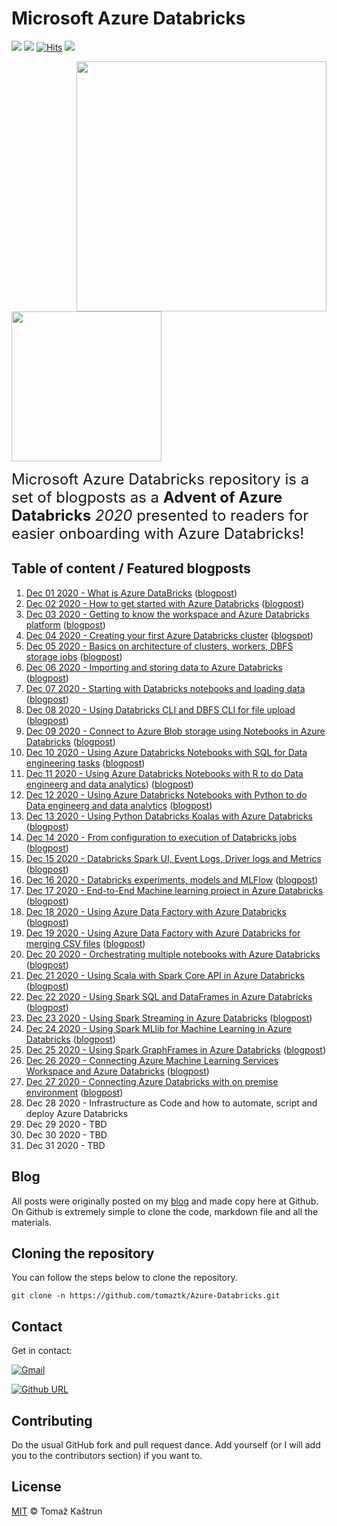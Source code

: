 <!-- README.md was wriiten in beautiful MacDown  -->
# Microsoft Azure Databricks

<!-- badges: start -->
![](http://img.shields.io/badge/Azure-Databricks-red.svg) ![](http://img.shields.io/badge/Microsoft-Azure-blue.svg) 
[![Hits](https://hits.seeyoufarm.com/api/count/incr/badge.svg?url=https%3A%2F%2Fgithub.com%2Ftomaztk%2FAzure-Databricks&count_bg=%2379C83D&title_bg=%23555555&icon=microsoftazure.svg&icon_color=%230A6BFF&title=hits&edge_flat=false)](https://hits.seeyoufarm.com)
![](https://img.shields.io/github/forks/tomaztk/azure-databricks?style=social)
<!-- badges: end -->


<img src="images/logo-databricks.png" align="right" width="400" />
<img src="images/logo-azure.svg"  width="240" />



<span style="font-size: x-large; font-weight: normal;">Microsoft Azure Databricks repository is 
a set of blogposts as a **Advent of Azure Databricks** _2020_ presented to readers for easier onboarding with Azure Databricks! </span>


## Table of content / Featured blogposts 

1. [Dec 01 2020 - What is Azure DataBricks](https://github.com/tomaztk/Azure-Databricks/blob/main/Dec%2001%202020%20-%20What%20is%20Azure%20DataBricks.md) ([blogpost](https://tomaztsql.wordpress.com/2020/12/01/advent-of-2020-day-1-what-is-azure-databricks/))
2. [Dec 02 2020 - How to get started with Azure Databricks](https://github.com/tomaztk/Azure-Databricks/blob/main/%20Dec%2002%202020%20-%20How%20to%20get%20started%20with%20Azure%20Databricks.md) ([blogpost](https://tomaztsql.wordpress.com/2020/12/02/advent-of-2020-day-2-how-to-get-started-with-azure-databricks/))
3. [Dec 03 2020 - Getting to know the workspace and Azure Databricks platform](https://github.com/tomaztk/Azure-Databricks/blob/main/%20Dec%2003%202020%20-%20Getting%20to%20know%20the%20workspace%20and%20Azure%20Databricks%20platform.md) ([blogpost](https://tomaztsql.wordpress.com/2020/12/03/advent-of-2020-day-3-getting-to-know-the-workspace-and-azure-databricks-platform/))
4. [Dec 04 2020 - Creating your first Azure Databricks cluster](https://github.com/tomaztk/Azure-Databricks/blob/main/Dec%2004%202020%20-%20Creating%20your%20first%20Azure%20Databricks%20cluster.md) ([blogspot](https://tomaztsql.wordpress.com/2020/12/04/advent-of-2020-day-4-creating-your-first-azure-databricks-cluster/))
5. [Dec 05 2020 - Basics on architecture of clusters, workers, DBFS storage jobs](https://github.com/tomaztk/Azure-Databricks/blob/main/Dec%2005%202020%20-%20Understanding%20Azure%20Databricks%20cluster%20architecture%2C%20workers%2C%20drivers%20and%20jobs.md) ([blogpost](https://tomaztsql.wordpress.com/2020/12/05/advent-of-2020-day-5-understanding-azure-databricks-cluster-architecture-workers-drivers-and-jobs/))
6. [Dec 06 2020 -  Importing and storing data to Azure Databricks](https://github.com/tomaztk/Azure-Databricks/blob/main/Dec%2006%202020%20-%20Importing%20and%20storing%20data%20to%20Azure%20Databricks.md) ([blogpost](https://tomaztsql.wordpress.com/2020/12/06/advent-of-2020-day-6-importing-and-storing-data-to-azure-databricks/))
7. [Dec 07 2020 - Starting with Databricks notebooks and loading data](https://github.com/tomaztk/Azure-Databricks/blob/main/Dec%2007%202020%20-%20Starting%20with%20Databricks%20notebooks%20and%20loading%20data%20to%20DBFS.md) ([blogpost](https://tomaztsql.wordpress.com/2020/12/07/advent-of-2020-day-7-starting-with-databricks-notebooks-and-loading-data-to-dbfs/))
8. [Dec 08 2020 - Using Databricks CLI and DBFS CLI for file upload](https://github.com/tomaztk/Azure-Databricks/blob/main/Dec%2008%202020%20-%20Using%20Databricks%20CLI%20and%20DBFS%20CLI%20for%20file%20upload.md) ([blogpost](https://tomaztsql.wordpress.com/2020/12/08/advent-of-2020-day-8-using-databricks-cli-and-dbfs-cli-for-file-upload/))
9. [Dec 09 2020 - Connect to Azure Blob storage using Notebooks in Azure Databricks](https://github.com/tomaztk/Azure-Databricks/blob/main/Dec%2009%202020%20-%20Connect%20to%20Azure%20Blob%20storage%20using%20Notebooks%20in%20%20Azure%20Databricks.md) ([blogpost](https://tomaztsql.wordpress.com/2020/12/09/advent-of-2020-day-9-connect-to-azure-blob-storage-using-notebooks-in-azure-databricks/))
10. [Dec 10 2020 - Using Azure Databricks Notebooks with SQL for Data engineering tasks](https://github.com/tomaztk/Azure-Databricks/blob/main/Dec%2010%202020%20-%20Using%20Azure%20Databricks%20Notebooks%20with%20SQL%20for%20Data%20engineering%20tasks.md) ([blogpost](https://tomaztsql.wordpress.com/2020/12/10/advent-of-2020-day-10-using-azure-databricks-notebooks-with-sql-for-data-engineering-tasks/))
11. [Dec 11 2020 - Using Azure Databricks Notebooks with R to do Data engineerg and data analytics](https://github.com/tomaztk/Azure-Databricks/blob/main/Dec%2011%202020%20-%20Using%20Azure%20Databricks%20Notebooks%20with%20SQL%20for%20Data%20engineering%20tasks.md)) ([blogpost](https://tomaztsql.wordpress.com/2020/12/11/advent-of-2020-day-11-using-azure-databricks-notebooks-with-r-language-for-data-analytics/))
12. [Dec 12 2020 - Using Azure Databricks Notebooks with Python to do Data engineerg and data analytics](https://github.com/tomaztk/Azure-Databricks/blob/main/Dec%2012%202020%20-%20Using%20Azure%20Databricks%20Notebooks%20with%20Python%20Language%20for%20data%20analytics.md) ([blogpost](https://tomaztsql.wordpress.com/2020/12/12/advent-of-2020-day-12-using-azure-databricks-notebooks-with-python-language-for-data-analytics/))
13. [Dec 13 2020 - Using Python Databricks Koalas with Azure Databricks](https://github.com/tomaztk/Azure-Databricks/blob/main/Dec%2013%202020%20-%20Using%20Python%20Databricks%20Koalas%20with%20Azure%20Databricks.md) ([blogpost](https://tomaztsql.wordpress.com/2020/12/13/advent-of-2020-day-13-using-python-databricks-koalas-with-azure-databricks/))
14. [Dec 14 2020 - From configuration to execution of Databricks jobs](https://github.com/tomaztk/Azure-Databricks/blob/main/Dec%2014%202020%20-%20%20From%20configuration%20to%20execution%20of%20Databricks%20jobs.md) ([blogpost](https://tomaztsql.wordpress.com/2020/12/14/advent-of-2020-day-14-from-configuration-to-execution-of-databricks-jobs/))
15. [Dec 15 2020 - Databricks Spark UI, Event Logs, Driver logs and Metrics](https://github.com/tomaztk/Azure-Databricks/blob/main/Dec%2015%202020%20-%20Databricks%20Spark%20UI%2C%20Event%20Logs%2C%20Driver%20logs%20and%20Metrics.md) ([blogpost](https://tomaztsql.wordpress.com/2020/12/15/advent-of-2020-day-15-databricks-spark-ui-event-logs-driver-logs-and-metrics/))
16. [Dec 16 2020 - Databricks experiments, models and MLFlow](https://github.com/tomaztk/Azure-Databricks/blob/main/Dec%2016%202020%20-%20Databricks%20experiments%2C%20models%20and%20MLFlow.md) ([blogpost](https://tomaztsql.wordpress.com/2020/12/16/advent-of-2020-day-16-databricks-experiments-models-and-mlflow/))
17. [Dec 17 2020 - End-to-End Machine learning project in Azure Databricks](https://github.com/tomaztk/Azure-Databricks/blob/main/Dec%2017%202020%20-%20End-to-End%20Machine%20learning%20project%20in%20Azure%20Databricks.md) ([blogpost](https://tomaztsql.wordpress.com/2020/12/17/advent-of-2020-day-17-end-to-end-machine-learning-project-in-azure-databricks/))
18. [Dec 18 2020 - Using Azure Data Factory with Azure Databricks](https://github.com/tomaztk/Azure-Databricks/blob/main/Dec%2018%202020%20-%20Using%20Azure%20Data%20Factory%20with%20Azure%20Databricks.md) ([blogpost](https://tomaztsql.wordpress.com/2020/12/18/advent-of-2020-day-18-using-azure-data-factory-with-azure-databricks/))
19. [Dec 19 2020 - Using Azure Data Factory with Azure Databricks for merging CSV files](https://github.com/tomaztk/Azure-Databricks/blob/main/Dec%2019%202020%20-%20Using%20Azure%20Data%20Factory%20with%20Azure%20Databricks%20for%20merging%20CSV%20files.md) ([blogpost](https://tomaztsql.wordpress.com/2020/12/19/advent-of-2020-day-19-using-azure-data-factory-with-azure-databricks-for-merging-csv-files/))
20. [Dec 20 2020 - Orchestrating multiple notebooks with Azure Databricks](https://github.com/tomaztk/Azure-Databricks/blob/main/Dec%2020%202020%20-%20Orchestrating%20multiple%20notebooks%20with%20Azure%20Databricks.md) ([blogpost](https://tomaztsql.wordpress.com/2020/12/16/advent-of-2020-day-16-databricks-experiments-models-and-mlflow/
))
21. [Dec 21 2020 - Using Scala with Spark Core API in Azure Databricks](https://github.com/tomaztk/Azure-Databricks/blob/main/Dec%2021%202020%20-%20Using%20Scala%20with%20Spark%20Core%20API%20in%20Azure%20Databricks.md) ([blogpost](https://tomaztsql.wordpress.com/2020/12/21/advent-of-2020-day-21-using-scala-with-spark-core-api-in-azure-databricks/))
22. [Dec 22 2020 - Using Spark SQL and DataFrames in Azure Databricks](https://github.com/tomaztk/Azure-Databricks/blob/main/Dec%2022%202020%20-%20Using%20Spark%20SQL%20and%20DataFrames%20in%20Azure%20Databricks.md) ([blogpost](https://tomaztsql.wordpress.com/2020/12/22/advent-of-2020-day-22-using-spark-sql-and-dataframes-in-azure-databricks/))
23. [Dec 23 2020 - Using Spark Streaming in Azure Databricks](https://github.com/tomaztk/Azure-Databricks/blob/main/Dec%2023%202020%20-%20Using%20Spark%20Streaming%20in%20Azure%20Databricks.md) ([blogpost](https://tomaztsql.wordpress.com/2020/12/23/advent-of-2020-day-23-using-spark-streaming-in-azure-databricks/))
24. [Dec 24 2020 - Using Spark MLlib for Machine Learning in Azure Databricks](https://github.com/tomaztk/Azure-Databricks/blob/main/Dec%2024%202020%20-%20Using%20Spark%20MLlib%20for%20Machine%20Learning%20in%20Azure%20Databricks.md) ([blogpost](https://tomaztsql.wordpress.com/2020/12/24/advent-of-2020-day-24-using-spark-mllib-for-machine-learning-in-azure-databricks/))
25. [Dec 25 2020 - Using Spark GraphFrames in Azure Databricks](https://github.com/tomaztk/Azure-Databricks/blob/main/Dec%2025%202020%20-%20Using%20Spark%20GraphFrames%20in%20Azure%20Databricks.md) ([blogpost](https://tomaztsql.wordpress.com/2020/12/25/advent-of-2020-day-25-using-spark-graphframes-in-azure-databricks/))
26. [Dec 26 2020 - Connecting Azure Machine Learning Services Workspace and Azure Databricks](https://github.com/tomaztk/Azure-Databricks/blob/main/Dec%2026%202020%20-%20Connecting%20Azure%20Machine%20Learning%20Services%20Workspace%20and%20Azure%20Databricks.md) ([blogpost](https://tomaztsql.wordpress.com/2020/12/26/advent-of-2020-day-26-connecting-azure-machine-learning-services-workspace-and-azure-databricks/))
27. [Dec 27 2020 - Connecting Azure Databricks with on premise environment](https://github.com/tomaztk/Azure-Databricks/blob/main/Dec%2027%202020%20-%20Connecting%20Azure%20Databricks%20with%20on%20premise%20environment.md) ([blogpost](https://tomaztsql.wordpress.com/2020/12/27/advent-of-2020-day-27-connecting-azure-databricks-with-on-premise-environment/))
28. Dec 28 2020 - Infrastructure as Code and how to automate, script and deploy Azure Databricks
29. Dec 29 2020 - TBD
30. Dec 30 2020 - TBD
31. Dec 31 2020 - TBD


## Blog

All posts were originally posted on my [blog](https://tomaztsql.wordpress.com) and made copy here at Github. On Github is extremely simple to clone the code, markdown file and all the materials.

## Cloning the repository
You can follow the steps below to clone the repository.

```
git clone -n https://github.com/tomaztk/Azure-Databricks.git
```


## Contact
Get in contact:


 [![Gmail](https://img.shields.io/badge/Gmail-D14836?style=for-the-badge&logo=gmail&logoColor=white&)](mailto:tomaztsql@gmail.com?subject=[GithubRepo]%20AzureDatabricks)
 
 [![Github URL](https://img.shields.io/twitter/url/https/twitter.com/tomaz_tsql.svg?style=social&label=Follow%20%40tomaz_tsql)](https://github.com/tomaztk)

<!--
<a class="github-button" href="https://github.com/tomaztk" data-show-count="true" aria-label="Follow @tomaztk on GitHub">Follow @tomaztk</a>
<script async defer src="https://buttons.github.io/buttons.js"></script>  -->


## Contributing
Do the usual GitHub fork and pull request dance. Add yourself (or I will add you to the contributors section) if you want to.


## License
[MIT](https://choosealicense.com/licenses/mit/) © Tomaž Kaštrun
